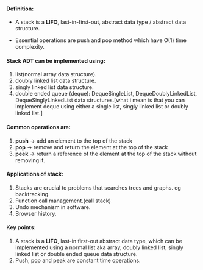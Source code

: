 #### Definition:
- A stack is a **LIFO**, last-in-first-out, abstract data type / abstract data structure.

- Essential operations are push and pop method which have O(1) time complexity.

#### Stack ADT can be implemented using:
1. list(normal array data structure).
2. doubly linked list data structure.
3. singly linked list data structure.
4. double ended queue (deque): DequeSingleList, DequeDoublyLinkedList, DequeSinglyLinkedList data structures.[what i mean is that you can implement deque using either a single list, singly linked list or doubly linked list.]

#### Common operations are:
1. **push** -> add an element to the top of the stack
2. **pop** -> remove and return the element at the top of the stack
3. **peek** -> return a reference of the element at the top of the stack without removing it.


#### Applications of stack:
 1. Stacks are crucial to problems that searches trees and graphs. eg backtracking.
 2. Function call management.(call stack)
 3. Undo mechanism in software.
 4. Browser history.

#### Key points:
1. A stack is a **LIFO**, last-in first-out abstract data type, which can be implemented using  a normal list aka array, doubly linked list, singly linked list or double ended queue data structure.
2. Push, pop and peak are constant time operations.